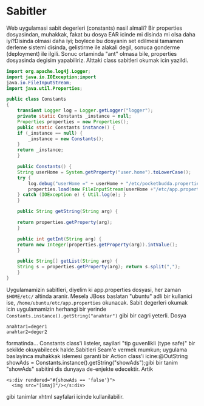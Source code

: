 # Sabitler

Web uygulamasi sabit degerleri (constants) nasil almali? Bir
properties dosyasindan, muhakkak, fakat bu dosya EAR icinde mi disinda
mi olsa daha iyi?Disinda olmasi daha iyi; boylece bu dosyanin set
edilmesi tamamen derleme sistemi disinda, gelistirme ile alakali
degil, sonuca gonderme (deployment) ile ilgili. Sonuc ortaminda "ant"
olmasa bile, properties dosyasinda degisim yapabiliriz. Alttaki class
sabitleri okumak icin yazildi.

```java
import org.apache.log4j.Logger;
import java.io.IOException;import
java.io.FileInputStream;
import java.util.Properties;

public class Constants
{
    transient Logger log = Logger.getLogger("logger");
    private static Constants _instance = null;
    Properties properties = new Properties();
    public static Constants instance() {
	if (_instance == null) {
	    _instance = new Constants();
	}
	return _instance;
    }

    public Constants() {
	String userHome = System.getProperty("user.home").toLowerCase();
	try {
	    log.debug("userHome =" + userHome + "/etc/pocketbudda.properties");
	    properties.load(new FileInputStream(userHome +"/etc/app.properties"));
	} catch (IOException e) { Util.log(e); }
    }

    public String getString(String arg) {

	return properties.getProperty(arg);
    }

    public int getInt(String arg) {
	return new Integer(properties.getProperty(arg)).intValue();
    }

    public String[] getList(String arg) {
	String s = properties.getProperty(arg); return s.split(",");
    }
}
```

Uygulamamizin sabitleri, diyelim ki app.properties dosyasi, her zaman
`$HOME/etc/` altinda aranir. Mesela JBoss baslatan "ubuntu" adli bir
kullanici ise, `/home/ubuntu/etc/app.properties` okunacak. Sabit
degerleri okumak icin uygulamamizin herhangi bir yerinde
`Constants.instance().getString("anahtar")` gibi bir cagri
yeterli. Dosya

```
anahtar1=deger1
anahtar2=deger2
```

formatinda... Constants class'i listeler, sayilari "tip guvenlikli
(type safe)" bir sekilde okuyabilecek halde.Sabitleri Seam'e vermek
mumkun; uygulama baslayinca muhakkak islemesi garanti bir Action
class'i icine:@OutString showAds =
Constants.instance().getString("showAds");gibi bir tanim "showAds"
sabitini dis dunyaya de-enjekte edecektir. Artik

```
<s:div rendered="#{showAds == 'false'}">
  <img src="[imaj]"/></s:div>
```

gibi tanimlar xhtml sayfalari icinde kullanilabilir.





